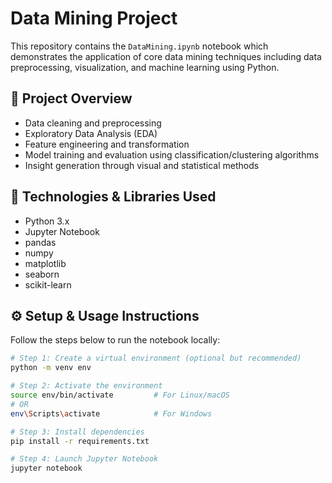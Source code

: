# Data Mining Project

This repository contains the `DataMining.ipynb` notebook which demonstrates the application of core data mining techniques including data preprocessing, visualization, and machine learning using Python.

## 📌 Project Overview

- Data cleaning and preprocessing  
- Exploratory Data Analysis (EDA)  
- Feature engineering and transformation  
- Model training and evaluation using classification/clustering algorithms  
- Insight generation through visual and statistical methods

## 🧠 Technologies & Libraries Used

- Python 3.x  
- Jupyter Notebook  
- pandas  
- numpy  
- matplotlib  
- seaborn  
- scikit-learn  

## ⚙️ Setup & Usage Instructions

Follow the steps below to run the notebook locally:

```bash
# Step 1: Create a virtual environment (optional but recommended)
python -m venv env

# Step 2: Activate the environment
source env/bin/activate         # For Linux/macOS
# OR
env\Scripts\activate            # For Windows

# Step 3: Install dependencies
pip install -r requirements.txt

# Step 4: Launch Jupyter Notebook
jupyter notebook
